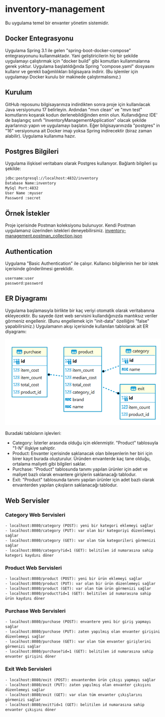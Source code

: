 # inventory-management
Bu uygulama temel bir envanter yönetim sistemidir.
## Docker Entegrasyonu
Uygulama Spring 3.1 ile gelen "spring-boot-docker-compose" entegrasyonunu kullanmaktadır. 
Yani geliştiricilerin hiç bir şekilde uygulamayı çalıştırmak için "docker build" gibi komutları kullanmalarına
gerek yoktur. Uygulama başlatıldığında Spring "compose.yaml" dosyasını kullanır ve gerekli bağımlılıkları 
bilgisayara indirir. (Bu işlemler için uygulamayı Docker kurulu bir makinede çalıştırmalısınız.)
## Kurulum
GitHub reposunu bilgisayarınıza indirdikten sonra proje için kullanılacak Java versiyonunu 17 belirleyin. Ardından 
"mvn clean" ve "mvn test" komutlarını koşarak kodun derlenebildiğinden emin olun. Kullanıdığınız IDE' de başlangıç 
sınıfı "InventoryManagementApplication" olacak şekilde ayarlarınızı yapın ve uygulamayı başlatın. Eğer bilgisayarınızda
"postgres" in "16" versiyonuna ait Docker imajı yoksa Spring indirecektir (biraz zaman alabilir). Uygulama kullanıma hazır.
## Postgres Bilgileri
Uygulama ilişkisel veritabanı olarak Postgres kullanıyor. Bağlantı bilgileri şu şekilde:
```
jdbc:postgresql://localhost:4832/inventory
Database Name:inventory
MySql Port:4832
User Name :myuser
Password :secret
```
## Örnek İstekler
Proje içerisinde Postman koleksiyonu bulunuyor. Kendi Postman uygulamanız üzerinden istekleri deneyebilirsiniz.
[inventory-management.postman_collection.json](inventory-management.postman_collection.json)
## Authentication
Uygulama "Basic Authentication" ile çalışır. Kullanıcı bilgilerinin her bir istek içerisinde gönderilmesi gereklidir.
```
username:user
password:password
```
## ER Diyagramı
Uygulama başlamasıyla birlikte bir kaç veriyi otomatik olarak veritabanına ekleyecektir. Bu sayede özet web 
servisini kullandığınızda mantıksız veriler görmeniz engellenir. (Bunu engellemek için "init-data" özelliğini 
"false" yapabilirsiniz.)
Uygulamanın akışı içerisinde kullanılan tablolarak ait ER diyagramı:

![erDiagram.png](erDiagram.png)

Buradaki tabloların işlevleri:
- Category: İsterler arasında olduğu için eklenmiştir. "Product" tablosuyla "1-N" ilişkiye sahiptir.
- Product: Envanter içerisinde saklanacak olan bileşenlerin her biri için birer kayıt burada oluşturulur. 
Üründen envanterde kaç tane olduğu, ortalama maliyeti gibi bilgileri saklar.
- Purchase: "Product" tablosunda tanımı yapılan ürünler için adet ve maliyet bazlı olarak envantere girişlerin saklanacağı tablodur.
- Exit: "Product" tablosunda tanımı yapılan ürünler için adet bazlı olarak envanterden yapılan çıkışların saklanacağı tablodur.
## Web Servisler

### Category Web Servisleri
```
- localhost:8080/category (POST): yeni bir kategori eklemeyi sağlar
- localhost:8080/category (PUT): var olan bir kategoriyi düzenlemeyi sağlar
- localhost:8080/category (GET): var olan tüm kategorileri görmenizi sağlar
- localhost:8080/category?id=1 (GET): belitilen id numarasına sahip kategori kaydını döner
```
### Product Web Servisleri
```
- localhost:8080/product (POST): yeni bir ürün eklemeyi sağlar
- localhost:8080/product (PUT): var olan bir ürün düzenlemeyi sağlar
- localhost:8080/product (GET): var olan tüm ürün görmenizi sağlar
- localhost:8080/product?id=1 (GET): belitilen id numarasına sahip ürün kaydını döner
```
### Purchase Web Servisleri
```
- localhost:8080/purchase (POST): envantere yeni bir giriş yapmayı sağlar
- localhost:8080/purchase (PUT): zaten yapılmış olan envanter girişini düzenlemeyi sağlar
- localhost:8080/purchase (GET): var olan tüm envanter girişlerini görmenizi sağlar
- localhost:8080/purchase?id=1 (GET): belitilen id numarasına sahip envanter girişini döner
```
### Exit Web Servisleri
```
- localhost:8080/exit (POST): envanterden ürün çıkışı yapmayı sağlar
- localhost:8080/exit (PUT): zaten yapılmış olan envanter çıkışını düzenlemeyi sağlar
- localhost:8080/exit (GET): var olan tüm envanter çıkışlarını görmenizi sağlar
- localhost:8080/exit?id=1 (GET): belitilen id numarasına sahip envanter çıkışını döner
```